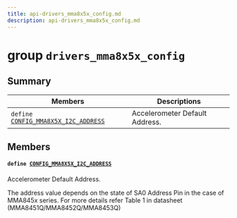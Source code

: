 ```yaml
---
title: api-drivers_mma8x5x_config.md
description: api-drivers_mma8x5x_config.md
---
```

# group `drivers_mma8x5x_config` 

## Summary

 Members                        | Descriptions                                
--------------------------------|---------------------------------------------
`define `[`CONFIG_MMA8X5X_I2C_ADDRESS`](#group__drivers__mma8x5x__config_1gaa998f96b62696bd2a69de2064b496f39)            | Accelerometer Default Address.

## Members

#### `define `[`CONFIG_MMA8X5X_I2C_ADDRESS`](#group__drivers__mma8x5x__config_1gaa998f96b62696bd2a69de2064b496f39) 

Accelerometer Default Address.

The address value depends on the state of SA0 Address Pin in the case of MMA845x series. For more details refer Table 1 in datasheet (MMA8451Q/MMA8452Q/MMA8453Q)

